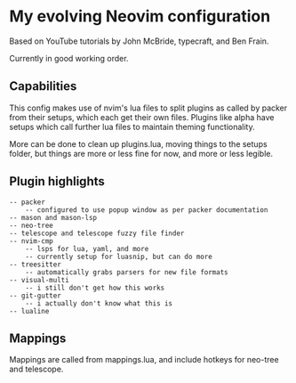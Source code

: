 # My evolving Neovim configuration

Based on YouTube tutorials by John McBride, typecraft, and Ben Frain.

Currently in good working order.

## Capabilities

This config makes use of nvim's lua files to split plugins as called by packer from their setups, which each get their own files.  Plugins like alpha have setups which call further lua files to maintain theming functionality.

More can be done to clean up plugins.lua, moving things to the setups folder, but things are more or less fine for now, and more or less legible.

## Plugin highlights
    -- packer
        -- configured to use popup window as per packer documentation
    -- mason and mason-lsp
    -- neo-tree
    -- telescope and telescope fuzzy file finder
    -- nvim-cmp
        -- lsps for lua, yaml, and more
        -- currently setup for luasnip, but can do more
    -- treesitter
        -- automatically grabs parsers for new file formats
    -- visual-multi
        -- i still don't get how this works
    -- git-gutter
        -- i actually don't know what this is
    -- lualine

## Mappings

Mappings are called from mappings.lua, and include hotkeys for neo-tree and telescope.
